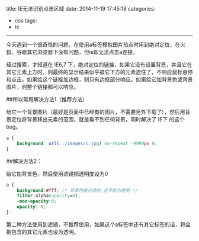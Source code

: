 title: IE无法识别点击区域
date: 2014-11-19 17:45:18
categories:
- css
tags:
- ie
---

今天遇到一个很奇怪的问题，在使用a标签模拟图片热点时用到绝对定位，在火狐、谷歌其它浏览器下没有问题，但ie却无法点击a连接。

经过搜索，才知道在 IE6,7 下，绝对定位的链接，如果它没有设置背景，并且它在其它元素上方时，则最终的显示结果似乎被它下方的元素遮住了，不响应鼠标悬停和点击。如果给这个链接加边框，则只有边框部分响应。如果给它加背景色或背景图片，则整个链接都可以响应。
<!-- more -->
##所以常用解决方法1（推荐方法）

给它一个背景图片（最好是页面中已经有的图片，不需要另外下载了），然后用背景定位将背景移出元素的范围，就是看不到任何背景，同时解决了 IE下 的这个 bug。
```css
a {
	background: url(../images/c.jpg) no-repeat -9999px 0;
}
```
##解决方法2：

给它加背景色，然后使用滤镜把透明度设为0
```css
a {
	background:#fff; /* 背景色是必须的,且不能为透明 */
	filter:alpha(opacity=0);
	-moz-opacity:0;
	opacity: 0;
}
```

第二种方法使用到滤镜，不推荐使用，如果这个a标签中还有其它标签的话，将会把包含的其它元素也设为透明。